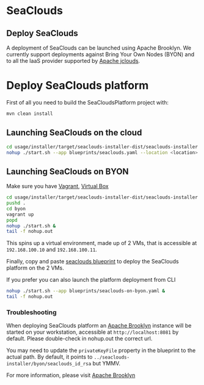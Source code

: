# SeaClouds

## Deploy SeaClouds
A deployment of SeaClouds can be launched using Apache Brooklyn. We currently support deployments against Bring Your 
Own Nodes (BYON) and to all the IaaS provider supported by [Apache jclouds](http://jclouds.org).

# Deploy SeaClouds platform

First of all you need to build the SeaCloudsPlatform project with:

```bash
mvn clean install
```

## Launching SeaClouds on the cloud

```bash
cd usage/installer/target/seaclouds-installer-dist/seaclouds-installer
nohup ./start.sh --app blueprints/seaclouds.yaml --location <location> &
```

## Launching SeaClouds on BYON

Make sure you have [Vagrant](https://www.vagrantup.com/), [Virtual Box](https://www.virtualbox.org/)

```bash
cd usage/installer/target/seaclouds-installer-dist/seaclouds-installer
pushd .
cd byon
vagrant up 
popd
nohup ./start.sh &
tail -f nohup.out
```
This spins up a virtual environment, made up of 2 VMs, that is accessible at `192.168.100.10` and `192.168.100.11`.

Finally, copy and paste [seaclouds blueprint](./src/main/assembly/files/blueprints/seaclouds-on-byon.yaml) to deploy the SeaClouds platform on the 2 VMs.

If you prefer you can also launch the platform deployment from CLI

```bash
nohup ./start.sh --app blueprints/seaclouds-on-byon.yaml &
tail -f nohup.out
```

### Troubleshooting

When deploying SeaClouds platform an [Apache Brooklyn](http://brooklyn.io) instance will be started on your 
workstation, accessible at `http://localhost:8081` by default. Please double-check in nohup.out the correct url.

You may need to update the `privateKeyFile` property in the blueprint to the actual path.
By default, it points to `../seaclouds-installer/byon/seaclouds_id_rsa`  but YMMV.

For more information, please visit [Apache Brooklyn](https://brooklyn.incubator.apache.org/download/index.html)
